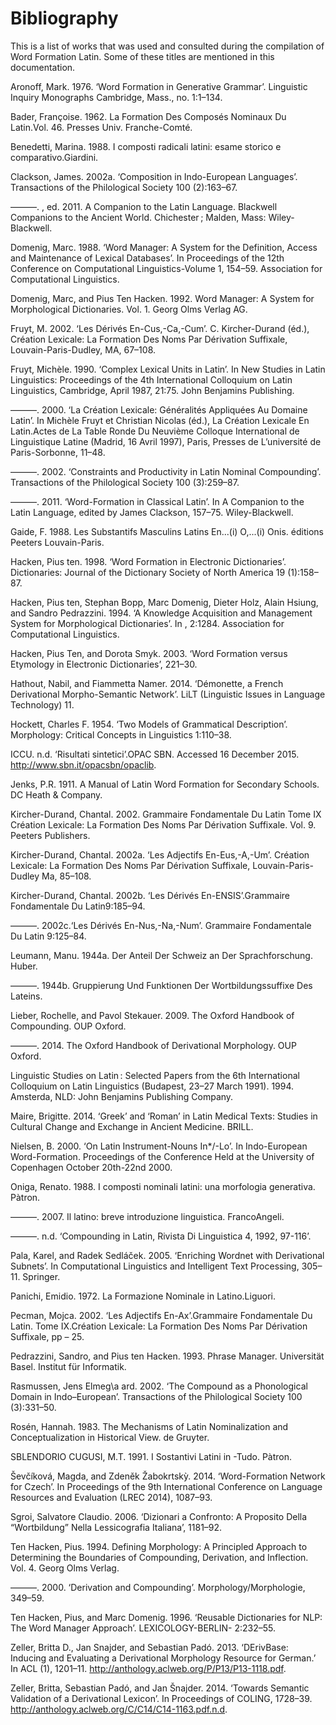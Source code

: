 # Bibliography

This is a list of works that was used and consulted during the compilation of Word Formation Latin. Some of these titles are mentioned in this documentation.



Aronoff, Mark. 1976. ‘Word Formation in Generative Grammar’. Linguistic Inquiry Monographs Cambridge, Mass., no. 1:1–134.

Bader, Françoise. 1962. La Formation Des Composés Nominaux Du Latin.Vol. 46. Presses Univ. Franche-Comté. 

Benedetti, Marina. 1988. I composti radicali latini: esame storico e comparativo.Giardini.

Clackson, James. 2002a. ‘Composition in Indo-European Languages’. Transactions of the Philological Society 100 \(2\):163–67.

———. , ed. 2011. A Companion to the Latin Language. Blackwell Companions to the Ancient World. Chichester ; Malden, Mass: Wiley-Blackwell.

Domenig, Marc. 1988. ‘Word Manager: A System for the Definition, Access and Maintenance of Lexical Databases’. In Proceedings of the 12th Conference on Computational Linguistics-Volume 1, 154–59. Association for Computational Linguistics. 

Domenig, Marc, and Pius Ten Hacken. 1992. Word Manager: A System for Morphological Dictionaries. Vol. 1. Georg Olms Verlag AG.

Fruyt, M. 2002. ‘Les Dérivés En-Cus,-Ca,-Cum’. C. Kircher-Durand \(éd.\), Création Lexicale: La Formation Des Noms Par Dérivation Suffixale, Louvain-Paris-Dudley, MA, 67–108.

Fruyt, Michèle. 1990. ‘Complex Lexical Units in Latin’. In New Studies in Latin Linguistics: Proceedings of the 4th International Colloquium on Latin Linguistics, Cambridge, April 1987, 21:75. John Benjamins Publishing. 

———. 2000. ‘La Création Lexicale: Généralités Appliquées Au Domaine Latin’. In Michèle Fruyt et Christian Nicolas \(éd.\), La Création Lexicale En Latin.Actes de La Table Ronde Du Neuvième Colloque International de Linguistique Latine \(Madrid, 16 Avril 1997\), Paris, Presses de L’université de Paris-Sorbonne, 11–48.

———. 2002. ‘Constraints and Productivity in Latin Nominal Compounding’. Transactions of the Philological Society 100 \(3\):259–87.

———. 2011. ‘Word-Formation in Classical Latin’. In A Companion to the Latin Language, edited by James Clackson, 157–75. Wiley-Blackwell.

Gaide, F. 1988. Les Substantifs Masculins Latins En...\(i\) O,...\(i\) Onis. éditions Peeters Louvain-Paris.

Hacken, Pius ten. 1998. ‘Word Formation in Electronic Dictionaries’. Dictionaries: Journal of the Dictionary Society of North America 19 \(1\):158–87.

Hacken, Pius ten, Stephan Bopp, Marc Domenig, Dieter Holz, Alain Hsiung, and Sandro Pedrazzini. 1994. ‘A Knowledge Acquisition and Management System for Morphological Dictionaries’. In , 2:1284. Association for Computational Linguistics. 

Hacken, Pius Ten, and Dorota Smyk. 2003. ‘Word Formation versus Etymology in Electronic Dictionaries’, 221–30.

Hathout, Nabil, and Fiammetta Namer. 2014. ‘Démonette, a French Derivational Morpho-Semantic Network’. LiLT \(Linguistic Issues in Language Technology\) 11. 

Hockett, Charles F. 1954. ‘Two Models of Grammatical Description’. Morphology: Critical Concepts in Linguistics 1:110–38.

ICCU. n.d. ‘Risultati sintetici’.OPAC SBN. Accessed 16 December 2015. http://www.sbn.it/opacsbn/opaclib.

Jenks, P.R. 1911. A Manual of Latin Word Formation for Secondary Schools. DC Heath & Company.

Kircher-Durand, Chantal. 2002. Grammaire Fondamentale Du Latin Tome IX Création Lexicale: La Formation Des Noms Par Dérivation Suffixale. Vol. 9. Peeters Publishers. 

Kircher-Durand, Chantal. 2002a. ‘Les Adjectifs En-Eus,-A,-Um’. Création Lexicale: La Formation Des Noms Par Dérivation Suffixale, Louvain-Paris-Dudley Ma, 85–108.

Kircher-Durand, Chantal. 2002b. ‘Les Dérivés En-ENSIS’.Grammaire Fondamentale Du Latin9:185–94.

———. 2002c.‘Les Dérivés En-Nus,-Na,-Num’. Grammaire Fondamentale Du Latin 9:125–84.

Leumann, Manu. 1944a. Der Anteil Der Schweiz an Der Sprachforschung. Huber.

———. 1944b. Gruppierung Und Funktionen Der Wortbildungssuffixe Des Lateins.

Lieber, Rochelle, and Pavol Stekauer. 2009. The Oxford Handbook of Compounding. OUP Oxford.

———. 2014. The Oxford Handbook of Derivational Morphology. OUP Oxford.

Linguistic Studies on Latin : Selected Papers from the 6th International Colloquium on Latin Linguistics \(Budapest, 23–27 March 1991\). 1994. Amsterda, NLD: John Benjamins Publishing Company. 

Maire, Brigitte. 2014. ‘Greek’ and ‘Roman’ in Latin Medical Texts: Studies in Cultural Change and Exchange in Ancient Medicine. BRILL.

Nielsen, B. 2000. ‘On Latin Instrument-Nouns In\*/-Lo’. In Indo-European Word-Formation. Proceedings of the Conference Held at the University of Copenhagen October 20th-22nd 2000.

Oniga, Renato. 1988. I composti nominali latini: una morfologia generativa. Pàtron.

———. 2007. Il latino: breve introduzione linguistica. FrancoAngeli.

———. n.d. ‘Compounding in Latin, Rivista Di Linguistica 4, 1992, 97-116’.

Pala, Karel, and Radek Sedláček. 2005. ‘Enriching Wordnet with Derivational Subnets’. In Computational Linguistics and Intelligent Text Processing, 305–11. Springer. 

Panichi, Emidio. 1972. La Formazione Nominale in Latino.Liguori.

Pecman, Mojca. 2002. ‘Les Adjectifs En-Ax’.Grammaire Fondamentale Du Latin. Tome IX.Création Lexicale: La Formation Des Noms Par Dérivation Suffixale, pp – 25.

Pedrazzini, Sandro, and Pius ten Hacken. 1993. Phrase Manager. Universität Basel. Institut für Informatik. 

Rasmussen, Jens Elmeg\a ard. 2002. ‘The Compound as a Phonological Domain in Indo–European’. Transactions of the Philological Society 100 \(3\):331–50.

Rosén, Hannah. 1983. The Mechanisms of Latin Nominalization and Conceptualization in Historical View. de Gruyter.

SBLENDORIO CUGUSI, M.T. 1991. I Sostantivi Latini in -Tudo. Pàtron.

Ševčíková, Magda, and Zdeněk Žabokrtskỳ. 2014. ‘Word-Formation Network for Czech’. In Proceedings of the 9th International Conference on Language Resources and Evaluation \(LREC 2014\), 1087–93.

Sgroi, Salvatore Claudio. 2006. ‘Dizionari a Confronto: A Proposito Della “Wortbildung” Nella Lessicografia Italiana’, 1181–92.

Ten Hacken, Pius. 1994. Defining Morphology: A Principled Approach to Determining the Boundaries of Compounding, Derivation, and Inflection. Vol. 4. Georg Olms Verlag.

———. 2000. ‘Derivation and Compounding’. Morphology/Morphologie, 349–59.

Ten Hacken, Pius, and Marc Domenig. 1996. ‘Reusable Dictionaries for NLP: The Word Manager Approach’. LEXICOLOGY-BERLIN- 2:232–55.

Zeller, Britta D., Jan Snajder, and Sebastian Padó. 2013. ‘DErivBase: Inducing and Evaluating a Derivational Morphology Resource for German.’ In ACL \(1\), 1201–11. http://anthology.aclweb.org/P/P13/P13-1118.pdf.

Zeller, Britta, Sebastian Padó, and Jan Šnajder. 2014. ‘Towards Semantic Validation of a Derivational Lexicon’. In Proceedings of COLING, 1728–39. http://anthology.aclweb.org/C/C14/C14-1163.pdf.n.d.

